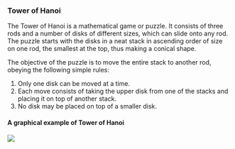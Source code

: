 ### Tower of Hanoi
The Tower of Hanoi is a mathematical game or puzzle. It consists of three rods and a number of disks of different sizes, which can slide onto any rod. The puzzle starts with the disks in a neat stack in ascending order of size on one rod, the smallest at the top, thus making a conical shape.

The objective of the puzzle is to move the entire stack to another rod, obeying the following simple rules:

1. Only one disk can be moved at a time.
2. Each move consists of taking the upper disk from one of the stacks and placing it on top of another stack.
3. No disk may be placed on top of a smaller disk.

#### A graphical example of Tower of Hanoi
![](https://upload.wikimedia.org/wikipedia/commons/thumb/6/60/Tower_of_Hanoi_4.gif/300px-Tower_of_Hanoi_4.gif)
